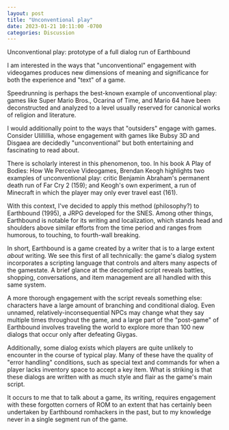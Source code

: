 ```yaml
---
layout: post
title: "Unconventional play"
date: 2023-01-21 10:11:00 -0700
categories: Discussion
---
```


Unconventional play: prototype of a full dialog run of Earthbound

I am interested in the ways that "unconventional" engagement with videogames produces new dimensions of meaning and significance for both the experience and "text" of a game.

Speedrunning is perhaps the best-known example of unconventional play: games like Super Mario Bros., Ocarina of Time, and Mario 64 have been deconstructed and analyzed to a level usually reserved for canonical works of religion and literature.

I would additionally point to the ways that "outsiders" engage with games. Consider Ulillillia, whose engagement with games like Bubsy 3D and Disgaea are decidedly "unconventional" but both entertaining and fascinating to read about. 

There is scholarly interest in this phenomenon, too. In his book A Play of Bodies: How We Perceive Videogames, Brendan Keogh highlights two examples of unconventional play: critic Benjamin Abraham's permanent death run of Far Cry 2 (159); and Keogh's own experiment, a run of Minecraft in which the player may only ever travel east (161).

With this context, I've decided to apply this method (philosophy?) to Earthbound (1995), a JRPG developed for the SNES. Among other things, Earthbound is notable for its writing and localization, which stands head and shoulders above similar efforts from the time period and ranges from humorous, to touching, to fourth-wall breaking.

In short, Earthbound is a game created by a writer that is to a large extent _about_ writing. We see this first of all technically: the game's dialog system incorporates a scripting language that controls and alters many aspects of the gamestate. A brief glance at the decompiled script reveals battles, shopping, conversations, and item management are all handled with this same system.

A more thorough engagement with the script reveals something else: characters have a large amount of branching and conditional dialog. Even unnamed, relatively-inconsequential NPCs may change what they say multiple times throughout the game, and a large part of the "post-game" of Earthbound involves traveling the world to explore more than 100 new dialogs that occur only after defeating Giygas.

Additionally, some dialog exists which players are quite unlikely to encounter in the course of typical play. Many of these have the quality of "error handling" conditions, such as special text and commands for when a player lacks inventory space to accept a key item. What is striking is that these dialogs are written with as much style and flair as the game's main script.

It occurs to me that to talk about a game, its writing, requires engagement with these forgotten corners of ROM to an extent that has certainly been undertaken by Earthbound romhackers in the past, but to my knowledge never in a single segment run of the game.